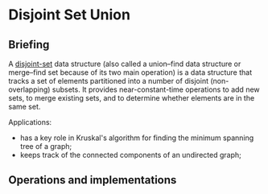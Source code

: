# Disjoint Set Union

## Briefing
A [disjoint-set](https://en.wikipedia.org/wiki/Disjoint-set_data_structure) data structure (also called a union–find data structure or merge–find set because of its two main operation) is a data structure that tracks a set of elements partitioned into a number of disjoint (non-overlapping) subsets. It provides near-constant-time operations to add new sets, to merge existing sets, and to determine whether elements are in the same set.

Applications:

- has a key role in Kruskal's algorithm for finding the minimum spanning tree of a graph;
- keeps track of the connected components of an undirected graph;


## Operations and implementations
